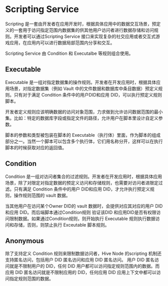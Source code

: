 # Scripting Service

Scripting 是一套由开发者在应用开发时，根据具体应用中的数据交互场景，预定义的一套用于访问指定范围内数据集的供其他用户访问者进行数据存储和访问规则。开发者可以通过Scripting Service 接口来实现复杂的社交应用或者交互式游戏应用，在应用内可以进行数据局部范围内分享和交互。

Scripting Service 由 Condition 和 Executalbe 等规则组合使用。

## Executable

Executable 是一组对指定数据集的操作规则。开发者在开发应用时，根据具体应用场景，对指定数据集（例如 Vault 中的文件数据和数据库中条目数据）预定义规则。只有对于满足 Condition 条件中的用户DID和应用 DID，可以执行预定义规则脚本。

开发者定义规则应该明确数据的访问对象范围，力求做到允许访问数据范围的最小集。比如：特定的数据库字段或指定文件的路径，允许用户在脚本里设计自定义参数。

脚本的参数和类型被包装在脚本的 Executable（执行体）里面，作为脚本的组成部分之一。当然一个脚本可以包含多个执行体，它们用名称分开，这样可以在执行脚本的时候获取对应的返回值。

## Condition

Condition 是一组对访问者集合的过滤规则。开发者在开发应用时，根据具体应用场景，除了对限定对指定数据的预定义访问和存储规则，也需要对访问者进限定过滤。只有满足 Condition 条件中的用户 DID和应用 DID，才允许执行预定义规则，操作规则范围的 vault 数据。

当其他用户在访问某个Owner DID的 vault 数据时，会提供对应其对应的用户 DID 和应用 DID。而后端脚本通过Condition规则 验证该DID 和应用DID是否有权限访问限制数据。如果通过Condition规则，则开始执行 Executable 规则执行数据访问和存储，否则，则禁止执行 Exceutable 脚本规则。

## Anonymous

除了支持定义 Condition 规则来限制数据访问者，Hive Node 的scripting 机制还支持匿名访问，包括用户 DID 匿名访问和应用 DID 匿名访问。 用户 DID 匿名访问就是不限制用户的 DID，任何 DID 用户都可以访问指定规则范围内的数据。而应用 DID 匿名访问就是不限制应用的 DID，任何应用 DID 应用上下文中都可以访问指定规则范围的数据。
